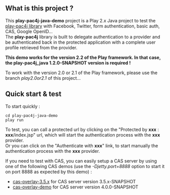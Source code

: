 ## What is this project ?

This **play-pac4j-java-demo** project is a Play 2.x Java project to test the [play-pac4j library](https://github.com/leleuj/play-pac4j) with Facebook, Twitter, form authentication, basic auth, CAS, Google OpenID...  
The **play-pac4j** library is built to delegate authentication to a provider and be authenticated back in the protected application with a complete user profile retrieved from the provider.

**This demo works for the version 2.2 of the Play framework. In that case, the play-pac4j_java 1.2.0-SNAPSHOT version is required !**

To work with the version 2.0 or 2.1 of the Play framework, please use the branch *play2.0or2.1* of this project...

## Quick start & test

To start quickly :

    cd play-pac4j-java-demo
    play run

To test, you can call a protected url by clicking on the "Protected by **xxx** : **xxx**/index.jsp" url, which will start the authentication process with the **xxx** provider.  
Or you can click on the "Authenticate with **xxx**" link, to start manually the authentication process with the **xxx** provider.

If you need to test with CAS, you can easily setup a CAS server by using one of the following CAS demos (use the *-Djetty.port=8888* option to start it on port 8888 as expected by this demo) :
- [cas-overlay-3.5.x](https://github.com/leleuj/cas-overlay-3.5.x) for CAS server version 3.5.x-SNAPSHOT
- [cas-overlay-demo](https://github.com/leleuj/cas-overlay-demo) for CAS server version 4.0.0-SNAPSHOT

